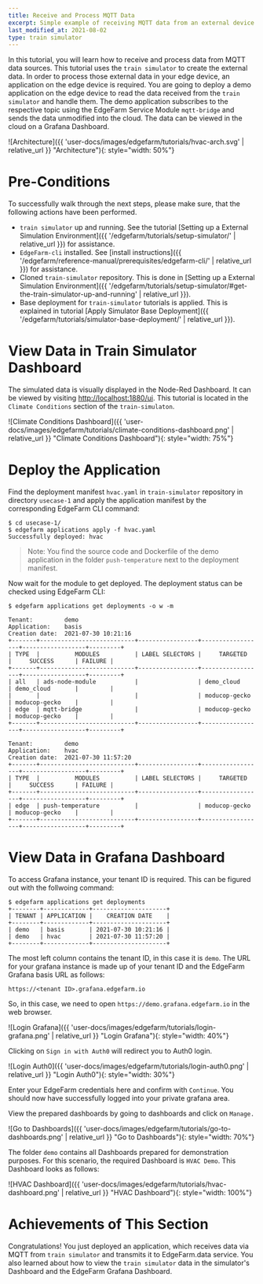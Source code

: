 ```yaml
---
title: Receive and Process MQTT Data
excerpt: Simple example of receiving MQTT data from an external device and transferring the data to the cloud using the `train simulator`
last_modified_at: 2021-08-02
type: train simulator
---
```

In this tutorial, you will learn how to receive and process data from MQTT data sources. This tutorial uses the ``train simulator`` to create the external data. In order to process those external data in your edge device, an application on the edge device is required. You are going to deploy a demo application on the edge device to read the data received from the `train simulator` and handle them. The demo application subscribes to the respective topic using the EdgeFarm Service Module `mqtt-bridge` and sends the data unmodified into the cloud. The data can be viewed in the cloud on a Grafana Dashboard.

![Architecture]({{ 'user-docs/images/edgefarm/tutorials/hvac-arch.svg' | relative_url }} "Architecture"){: style="width: 50%"}

# Pre-Conditions
To successfully walk through the next steps, please make sure, that the following actions have been performed.

* `train simulator` up and running. See the tutorial [Setting up a External Simulation Environment]({{ '/edgefarm/tutorials/setup-simulator/' | relative_url }}) for assistance.
* `EdgeFarm-cli` installed. See [install instructions]({{ '/edgefarm/reference-manual/prerequisites/edgefarm-cli/' | relative_url }}) for assistance.
* Cloned `train-simulator` repository. This is done in [Setting up a External Simulation Environment]({{ '/edgefarm/tutorials/setup-simulator/#get-the-train-simulator-up-and-running' | relative_url }}).
* Base deployment for `train-simulator` tutorials is applied. This is explained in tutorial [Apply Simulator Base Deployment]({{ '/edgefarm/tutorials/simulator-base-deployment/' | relative_url }}).

# View Data in Train Simulator Dashboard

The simulated data is visually displayed in the Node-Red Dashboard. It can be viewed by visiting [http://localhost:1880/ui](http://localhost:1880/ui). This tutorial is located in the `Climate Conditions` section of the `train-simulaton`.

![Climate Conditions Dashboard]({{ 'user-docs/images/edgefarm/tutorials/climate-conditions-dashboard.png' | relative_url }} "Climate Conditions Dashboard"){: style="width: 75%"}

# Deploy the Application

Find the deployment manifest `hvac.yaml` in `train-simulator` repository in directory `usecase-1` and apply the application manifest by the corresponding EdgeFarm CLI command:
```console
$ cd usecase-1/
$ edgefarm applications apply -f hvac.yaml
Successfully deployed: hvac
```

> Note: You find the source code and Dockerfile of the demo application in the folder `push-temperature` next to the deployment manifest.

Now wait for the module to get deployed. The deployment status can be checked using EdgeFarm CLI:
```console
$ edgefarm applications get deployments -o w -m

Tenant:         demo
Application:    basis
Creation date:  2021-07-30 10:21:16
+-------+---------------------------+-----------------+------------------+------------------+---------+
| TYPE  |          MODULES          | LABEL SELECTORS |     TARGETED     |     SUCCESS      | FAILURE |
+-------+---------------------------+-----------------+------------------+------------------+---------+
| all   | ads-node-module           |                 | demo_cloud       | demo_cloud       |         |
|       |                           |                 | moducop-gecko    | moducop-gecko    |         |
| edge  | mqtt-bridge               |                 | moducop-gecko    | moducop-gecko    |         |
+-------+---------------------------+-----------------+------------------+------------------+---------+

Tenant:         demo
Application:    hvac
Creation date:  2021-07-30 11:57:20
+-------+---------------------------+-----------------+------------------+------------------+---------+
| TYPE  |          MODULES          | LABEL SELECTORS |     TARGETED     |     SUCCESS      | FAILURE |
+-------+---------------------------+-----------------+------------------+------------------+---------+
| edge  | push-temperature          |                 | moducop-gecko    | moducop-gecko    |         |
+-------+---------------------------+-----------------+------------------+------------------+---------+
```

# View Data in Grafana Dashboard

To access Grafana instance, your tenant ID is required. This can be figured out with the follwoing command:
```console
$ edgefarm applications get deployments
+--------+-------------+---------------------+
| TENANT | APPLICATION |    CREATION DATE    |
+--------+-------------+---------------------+
| demo   | basis       | 2021-07-30 10:21:16 |
| demo   | hvac        | 2021-07-30 11:57:20 |
+--------+-------------+---------------------+
```

The most left column contains the tenant ID, in this case it is `demo`. The URL for your grafana instance is made up of your tenant ID and the EdgeFarm Grafana basis URL as follows:
```
https://<tenant ID>.grafana.edgefarm.io
```

So, in this case, we need to open `https://demo.grafana.edgefarm.io` in the web browser.

![Login Grafana]({{ 'user-docs/images/edgefarm/tutorials/login-grafana.png' | relative_url }} "Login Grafana"){: style="width: 40%"}

Clicking on `Sign in with Auth0` will redirect you to Auth0 login.

![Login Auth0]({{ 'user-docs/images/edgefarm/tutorials/login-auth0.png' | relative_url }} "Login Auth0"){: style="width: 30%"}

Enter your EdgeFarm credentials here and confirm with `Continue`. You should now have successfully logged into your private grafana area.

View the prepared dashboards by going to dashboards and click on `Manage.`

![Go to Dashboards]({{ 'user-docs/images/edgefarm/tutorials/go-to-dashboards.png' | relative_url }} "Go to Dashboards"){: style="width: 70%"}

The folder `demo` contains all Dashboards prepared for demonstration purposes. For this scenario, the required Dashboard is `HVAC Demo`. This Dashboard looks as follows:

![HVAC Dashboard]({{ 'user-docs/images/edgefarm/tutorials/hvac-dashboard.png' | relative_url }} "HVAC Dashboard"){: style="width: 100%"}

# Achievements of This Section
Congratulations! You just deployed an application, which receives data via MQTT from `train simulator` and transmits it to EdgeFarm.data service.
You also learned about how to view the `train simulator` data in the simulator's Dashboard and the EdgeFarm Grafana Dashboard.
